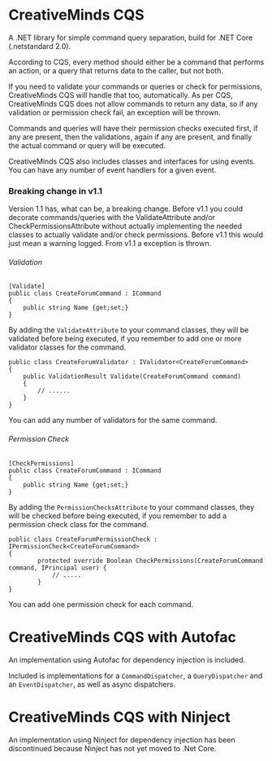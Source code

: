 # CreativeMinds CQS

A .NET library for simple command query separation, build for .NET Core (.netstandard 2.0).

According to CQS, every method should either be a command that performs an action, or a query that returns data to the caller, but not both.

If you need to validate your commands or queries or check for permissions, CreativeMinds CQS will handle that too, automatically. As per CQS, CreativeMinds CQS does not allow commands to return any data, so if any validation or permission check fail, an exception will be thrown.

Commands and queries will have their permission checks executed first, if any are present, then the validations, again if any are present, and finally the actual command or query will be executed.

CreativeMinds CQS also includes classes and interfaces for using events. You can have any number of event handlers for a given event.

### Breaking change in v1.1

Version 1.1 has, what can be, a breaking change. Before v1.1 you could decorate commands/queries with the ValidateAttribute and/or CheckPermissionsAttribute without actually implementing the needed classes to actually validate and/or check permissions. Before v1.1 this would just mean a warning logged. From v1.1 a exception is thrown.

###### Validation
```
[Validate]
public class CreateForumCommand : ICommand
{
	public string Name {get;set;}
}
```
By adding the ```ValidateAttribute``` to your command classes, they will be validated before being executed, if you remember to add one or more validator classes for the command.

```
public class CreateForumValidator : IValidator<CreateForumCommand>
{
	public ValidationResult Validate(CreateForumCommand command) 
	{
		// ......
	}
}
```
You can add any number of validators for the same command.

###### Permission Check

```
[CheckPermissions]
public class CreateForumCommand : ICommand
{
	public string Name {get;set;}
}
```
By adding the ```PermissionChecksAttribute``` to your command classes, they will be checked before being executed, if you remember to add a permission check class for the command.

```
public class CreateForumPermissionCheck : IPermissionCheck<CreateForumCommand>
{
		protected override Boolean CheckPermissions(CreateForumCommand command, IPrincipal user) {
			// .....
		}
}
```
You can add one permission check for each command.

# CreativeMinds CQS with Autofac

An implementation using Autofac for dependency injection is included.

Included is implementations for a ```CommandDispatcher```, a ```QueryDispatcher``` and an ```EventDispatcher```, as well as async dispatchers.

# CreativeMinds CQS with Ninject

An implementation using Ninject for dependency injection has been discontinued because Ninject has not yet moved to .Net Core.
